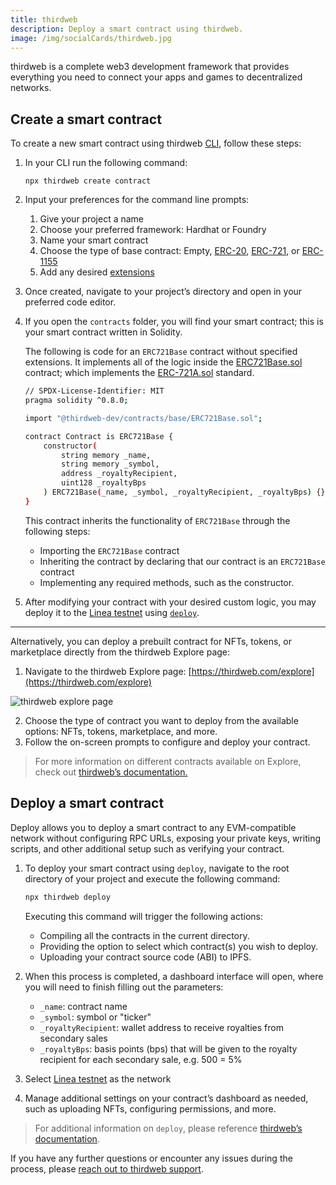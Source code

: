 ```yaml
---
title: thirdweb
description: Deploy a smart contract using thirdweb.
image: /img/socialCards/thirdweb.jpg
---
```


thirdweb is a complete web3 development framework that provides everything you need to connect your apps and games to decentralized networks.

## Create a smart contract

To create a new smart contract using thirdweb [CLI](https://portal.thirdweb.com/cli), follow these steps:

1. In your CLI run the following command:

   ```
   npx thirdweb create contract
   ```

2. Input your preferences for the command line prompts:
   1. Give your project a name
   2. Choose your preferred framework: Hardhat or Foundry
   3. Name your smart contract
   4. Choose the type of base contract: Empty, [ERC-20](https://portal.thirdweb.com/contracts/build/base-contracts/erc-20/base), [ERC-721](https://portal.thirdweb.com/solidity/base-contracts/erc721base), or [ERC-1155](https://portal.thirdweb.com/solidity/base-contracts/erc1155base)
   5. Add any desired [extensions](https://portal.thirdweb.com/solidity/extensions)
3. Once created, navigate to your project’s directory and open in your preferred code editor.
4. If you open the `contracts` folder, you will find your smart contract; this is your smart contract written in Solidity.

   The following is code for an `ERC721Base` contract without specified extensions. It implements all of the logic inside the [ERC721Base.sol](https://github.com/thirdweb-dev/contracts/blob/main/contracts/base/ERC721Base.sol) contract; which implements the [ERC-721A.sol](https://github.com/thirdweb-dev/contracts/blob/main/contracts/eip/ERC721A.sol) standard.

   ```bash
   // SPDX-License-Identifier: MIT
   pragma solidity ^0.8.0;

   import "@thirdweb-dev/contracts/base/ERC721Base.sol";

   contract Contract is ERC721Base {
       constructor(
           string memory _name,
           string memory _symbol,
           address _royaltyRecipient,
           uint128 _royaltyBps
       ) ERC721Base(_name, _symbol, _royaltyRecipient, _royaltyBps) {}
   }
   ```

   This contract inherits the functionality of `ERC721Base` through the following steps:

   - Importing the `ERC721Base` contract
   - Inheriting the contract by declaring that our contract is an `ERC721Base` contract
   - Implementing any required methods, such as the constructor.

5. After modifying your contract with your desired custom logic, you may deploy it to the [Linea testnet](https://thirdweb.com/linea-testnet) using [`deploy`](https://portal.thirdweb.com/deploy).

---

Alternatively, you can deploy a prebuilt contract for NFTs, tokens, or marketplace directly from the thirdweb Explore page:

1. Navigate to the thirdweb Explore page: [https://thirdweb.com/explore](https://thirdweb.com/explore)

<div class="center-container">
  <div class="img-large">
    <img
      src="/img/article_images/Build_on_Linea/Quickstart/Deploy_a_smart_contract/thirdweb/Linea_thirdweb_explore_page.png"
      alt="thirdweb explore page"
    />
  </div>
</div>

2. Choose the type of contract you want to deploy from the available options: NFTs, tokens, marketplace, and more.
3. Follow the on-screen prompts to configure and deploy your contract.

> For more information on different contracts available on Explore, check out [thirdweb’s documentation.](https://portal.thirdweb.com/pre-built-contracts)

## Deploy a smart contract

Deploy allows you to deploy a smart contract to any EVM-compatible network without configuring RPC URLs, exposing your private keys, writing scripts, and other additional setup such as verifying your contract.

1. To deploy your smart contract using `deploy`, navigate to the root directory of your project and execute the following command:

   ```bash
   npx thirdweb deploy
   ```

   Executing this command will trigger the following actions:

   - Compiling all the contracts in the current directory.
   - Providing the option to select which contract(s) you wish to deploy.
   - Uploading your contract source code (ABI) to IPFS.

2. When this process is completed, a dashboard interface will open, where you will need to finish filling out the parameters:
   - `_name`: contract name
   - `_symbol`: symbol or "ticker"
   - `_royaltyRecipient`: wallet address to receive royalties from secondary sales
   - `_royaltyBps`: basis points (bps) that will be given to the royalty recipient for each secondary sale, e.g. 500 = 5%
3. Select [Linea testnet](https://thirdweb.com/linea-testnet) as the network
4. Manage additional settings on your contract’s dashboard as needed, such as uploading NFTs, configuring permissions, and more.

> For additional information on `deploy`, please reference [thirdweb’s documentation](https://portal.thirdweb.com/deploy).

If you have any further questions or encounter any issues during the process, please [reach out to thirdweb support](https://support.thirdweb.com).
